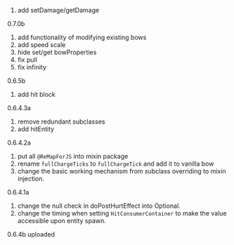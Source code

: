 1. add setDamage/getDamage

0.7.0b
1. add functionality of modifying existing bows
2. add speed scale
3. hide set/get bowProperties
4. fix pull
5. fix infinity

0.6.5b
1. add hit block

0.6.4.3a
1. remove redundant subclasses
2. add hitEntity

0.6.4.2a
1. put all `@ReMapForJS` into mixin package
2. rename `fullChargeTicks` to `fullChargeTick`
and add it to vanilla bow
3. change the basic working mechanism from subclass overriding to mixin injection.

0.6.4.1a
1. change the null check in doPostHurtEffect into Optional.
2. change the timing when setting `HitConsumerContainer`
to make the value accessible upon entity spawn.

0.6.4b uploaded